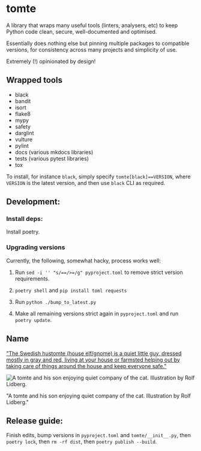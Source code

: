 # tomte
A library that wraps many useful tools (linters, analysers, etc) to keep Python code clean, secure, well-documented and optimised.

Essentially does nothing else but pinning multiple packages to compatible versions, for consistency across many projects and simplicity of use.

Extremely (!) opinionated by design!

## Wrapped tools

- black
- bandit
- isort
- flake8
- mypy
- safety
- darglint
- vulture
- pylint
- docs (various mkdocs libraries)
- tests (various pytest libraries)
- tox

To install, for instance `black`, simply specify `tomte[black]==VERSION`, where `VERSION` is the latest version, and then use `black` CLI as required.

## Development:

### Install deps:

Install poetry.

### Upgrading versions

Currently, the following, somewhat hacky, process works well:

1. Run `sed -i '' "s/==/>=/g" pyproject.toml` to remove strict version requirements.

2. `poetry shell` and `pip install toml requests`

3. Run `python ./bump_to_latest.py`

4. Make all remaining versions strict again in `pyproject.toml` and run `poetry update`.

## Name

["The Swedish hustomte (house elf/gnome) is a quiet little guy, dressed mostly in gray and red, living at your house or farmsted helping out by taking care of things around the house and keep everyone safe."](https://funflector.com/blog/the-quiet-swedish-tomte/)

![A tomte and his son enjoying quiet company of the cat. Illustration by Rolf Lidberg.](https://github.com/valory-xyz/tomte/blob/main/tomte_and_cat_by_swedish_artist_rolf_lidberg.jpg?raw=true)

"A tomte and his son enjoying quiet company of the cat. Illustration by Rolf Lidberg."

## Release guide:

Finish edits, bump versions in `pyproject.toml` and `tomte/__init__.py`, then `poetry lock`, then `rm -rf dist`, then `poetry publish --build`.
